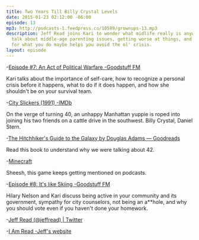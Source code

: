 ```yaml
---
title: Two Years Till Billy Crystal Levels
date: 2015-01-23 02:12:00 -06:00
episode: 13
mp3: http://podcasts-1.feedpress.co/10589/grownups-13.mp3
description: Jeff Read joins Kari to wonder what midlife really is anyway, and to
  talk about middle-age parenting issues, getting worse at things, and how passion
  for what you do maybe helps you avoid the ol' crisis.
layout: episode
---
```


-[Episode #7: An Act of Political Warfare -Goodstuff FM][1]

Kari talks about the importance of self-care, how to recognize a personal crisis before it happens, what to do if it does happen, and how she shouldn't be on your survival team.

-[City Slickers (1991) -IMDb][2]

On the verge of turning 40, an unhappy Manhattan yuppie is roped into joining his two friends on a cattle drive in the southwest. Billy Crystal, Daniel Stern.

-[The Hitchhiker's Guide to the Galaxy by Douglas Adams — Goodreads][3]

Read this book to understand why we were talking about 42.

-[Minecraft][4]

Sheesh, this game keeps getting mentioned on podcasts.

-[Episode #8: It's like Skiing -Goodstuff FM][5]

Hilary Nelson and Kari discuss being active in your community and its government, sympathy for city counselors, not being an a**hole, and why you should vote even if you haven't done your homework.

-[Jeff Read (@jeffread) | Twitter][6]

-[I Am Read -Jeff's website][7]

[1]: http://goodstuff.fm/grownups/7
[2]: http://www.imdb.com/title/tt0101587/
[3]: http://www.goodreads.com/book/show/11.The_Hitchhiker_s_Guide_to_the_Galaxy
[4]: https://minecraft.net/
[5]: http://goodstuff.fm/grownups/8
[6]: https://twitter.com/jeffread
[7]: http://iamread.com/
